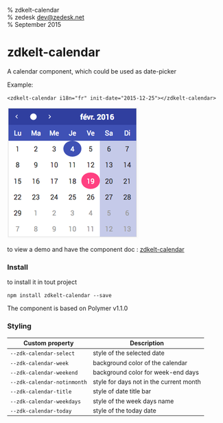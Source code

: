 % zdkelt-calendar  
% zedesk <dev@zedesk.net>  
% September 2015

# zdkelt-calendar

A calendar component, which could be used as date-picker

Example:

    <zdkelt-calendar i18n="fr" init-date="2015-12-25"></zdkelt-calendar>

![zdk-calendar](hero.png)

to view a demo and have the component doc : [zdkelt-calendar](http://zedesk.github.io/zdkelt-calendar)

### Install

to install it in tout project

    npm install zdkelt-calendar --save

The component is based on Polymer v1.1.0




### Styling

Custom property             | Description
----------------------------|----------------------
`--zdk-calendar-select`     | style of the selected date
`--zdk-calendar-week`       | background color of the calendar
`--zdk-calendar-weekend`    | background color for week-end days
`--zdk-calendar-notinmonth` | style for days not in the current month
`--zdk-calendar-title`      | style of date title bar
`--zdk-calendar-weekdays`   | style of the week days name
`--zdk-calendar-today`      | style of the today date
